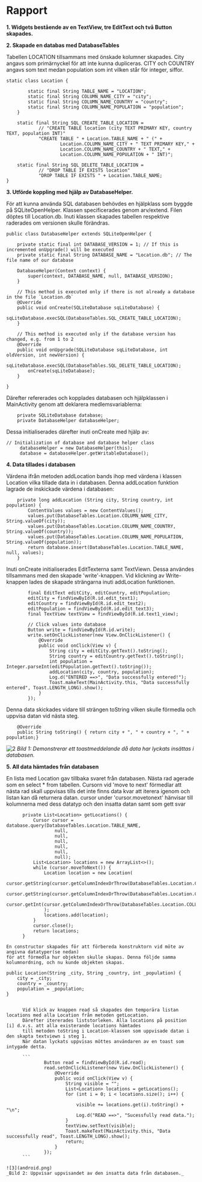 
# Rapport

**1. Widgets bestående av en TextView, tre EditText och två Button skapades.**


**2. Skapade en databas med DatabaseTables**

Tabellen LOCATION tillsammans med önskade kolumner skapades. City angavs som primärnyckel för att inte
kunna dupliceras. CITY och COUNTRY angavs som text medan population som int vilken står för integer, siffor.

```
static class Location {

        static final String TABLE_NAME = "LOCATION";
        static final String COLUMN_NAME_CITY = "city";
        static final String COLUMN_NAME_COUNTRY = "country";
        static final String COLUMN_NAME_POPULATION = "population";
    }

    static final String SQL_CREATE_TABLE_LOCATION =
            // "CREATE TABLE location (city TEXT PRIMARY KEY, country TEXT, population INT)"
            "CREATE TABLE " + Location.TABLE_NAME + " (" +
                    Location.COLUMN_NAME_CITY + " TEXT PRIMARY KEY," +
                    Location.COLUMN_NAME_COUNTRY + " TEXT," +
                    Location.COLUMN_NAME_POPULATION + " INT)";

    static final String SQL_DELETE_TABLE_LOCATION =
            // "DROP TABLE IF EXISTS location"
            "DROP TABLE IF EXISTS " + Location.TABLE_NAME;
}
```


**3. Utförde koppling med hjälp av DatabaseHelper.**

För att kunna använda SQL databasen behövdes en hjälpklass som byggde på SQLiteOpenHelper.
Klassen specificerades genom arv/extend. Filen döptes till Location.db.
Inuti klassen skapades tabellen respektive raderades om versionen skulle förändras.
```
public class DatabaseHelper extends SQLiteOpenHelper {

    private static final int DATABASE_VERSION = 1; // If this is incremented onUpgrade() will be executed
    private static final String DATABASE_NAME = "Location.db"; // The file name of our database

    DatabaseHelper(Context context) {
        super(context, DATABASE_NAME, null, DATABASE_VERSION);
    }

    // This method is executed only if there is not already a database in the file `Location.db`
    @Override
    public void onCreate(SQLiteDatabase sqLiteDatabase) {
        sqLiteDatabase.execSQL(DatabaseTables.SQL_CREATE_TABLE_LOCATION);
    }

    // This method is executed only if the database version has changed, e.g. from 1 to 2
    @Override
    public void onUpgrade(SQLiteDatabase sqLiteDatabase, int oldVersion, int newVersion) {
        sqLiteDatabase.execSQL(DatabaseTables.SQL_DELETE_TABLE_LOCATION);
        onCreate(sqLiteDatabase);
    }

}
```

Därefter refererades och kopplades databasen och hjälpklassen i MainActivity genom att deklarera medlemsvariablerna:
```
    private SQLiteDatabase database;
    private DatabaseHelper databaseHelper;
```
Dessa initialiserades därefter inuti onCreate med hjälp av:
```
// Initialization of database and database helper class
     databaseHelper = new DatabaseHelper(this);
     database = databaseHelper.getWritableDatabase();
```



**4. Data tillades i databasen**

Värdena ifrån metoden addLocation bands ihop med värdena i klassen Location vilka
tillade data in i databasen.
Denna addLocation funktion lagrade de inskickade värdena i databasen:

```
    private long addLocation (String city, String country, int population) {
        ContentValues values = new ContentValues();
        values.put(DatabaseTables.Location.COLUMN_NAME_CITY, String.valueOf(city));
        values.put(DatabaseTables.Location.COLUMN_NAME_COUNTRY, String.valueOf(country));
        values.put(DatabaseTables.Location.COLUMN_NAME_POPULATION, String.valueOf(population));
        return database.insert(DatabaseTables.Location.TABLE_NAME, null, values);
    }
```

Inuti onCreate initialiserades EditTexterna samt TextViewn.  Dessa användes tillsammans med den
skapade 'write'-knappen. Vid klickning av Write-knappen lades de skapade strängarna inuti
addLocation funktionen.

```
        final EditText editCity, editCountry, editPopulation;
        editCity = findViewById(R.id.edit_text1);
        editCountry = findViewById(R.id.edit_text2);
        editPopulation = findViewById(R.id.edit_text3);
        final TextView textView = findViewById(R.id.text1_view);

        // Click values into database
        Button write = findViewById(R.id.write);
        write.setOnClickListener(new View.OnClickListener() {
            @Override
            public void onClick(View v) {
                String city = editCity.getText().toString();
                String country = editCountry.getText().toString();
                int population = Integer.parseInt(editPopulation.getText().toString());
                addLocation(city, country, population);
                Log.d("ENTERED ==>", "Data successfully entered!");
                Toast.makeText(MainActivity.this, "Data successfully entered", Toast.LENGTH_LONG).show();
            }
        });
```

Denna data skickades vidare till strängen toString vilken skulle förmedla och uppvisa datan vid nästa steg.

```
    @Override
    public String toString() { return city + ", " + country + ", " + population;}
```


![2](android.png)
_Bild 1: Demonstrerar ett toastmeddelande då data har lyckats insättas i databasen._



**5. All data hämtades från databasen**

En lista med Location gav tillbaka svaret från databasen. Nästa rad agerade som en select * from tabellen.
Cursorn vid 'move to next' förmedlar att nästa rad skall uppvisas tills det inte finns data kvar att iterera igenom
och listan kan då returnera datan.
cursor under 'cursor.movetonext' hänvisar till kolumnerna med dess datatyp och den insatta datan samt som gett svar

```
      private List<Location> getLocations() {
          Cursor cursor = database.query(DatabaseTables.Location.TABLE_NAME,
                  null,
                  null,
                  null,
                  null,
                  null,
                  null);
          List<Location> locations = new ArrayList<>();
          while (cursor.moveToNext()) {
              Location location = new Location(
                      cursor.getString(cursor.getColumnIndexOrThrow(DatabaseTables.Location.COLUMN_NAME_CITY)),
                      cursor.getString(cursor.getColumnIndexOrThrow(DatabaseTables.Location.COLUMN_NAME_COUNTRY)),
                      cursor.getInt(cursor.getColumnIndexOrThrow(DatabaseTables.Location.COLUMN_NAME_POPULATION))
              );
              locations.add(location);
          }
          cursor.close();
          return locations;
      }

En constructor skapades för att förbereda konstruktorn vid möte av angivna datatyper(se nedan)
för att förmedla hur objekten skulle skapas. Denna följde samma kolumnordning, och nu kunde objekten skapas.

```
    public Location(String _city, String _country, int _population) {
        city = _city;
        country = _country;
        population = _population;
    }
```

      Vid klick av knappen read så skapades den temporära listan locations med alla Location från metoden getLocation.
      Därefter itererades liststorleken. Alla locations på position [i] d.v.s. att alla existerande locations hämtades
      till metoden toString i Location-klassen som uppvisade datan i den skapta textviewn i steg 1.
      När datan lyckats uppvisas möttes användaren av en toast som intygade detta.

      ```
              Button read = findViewById(R.id.read);
              read.setOnClickListener(new View.OnClickListener() {
                  @Override
                  public void onClick(View v) {
                      String visible = "";
                      List<Location> locations = getLocations();
                      for (int i = 0; i < locations.size(); i++) {

                          visible += locations.get(i).toString() + "\n";
                          Log.d("READ ==>", "Sucessfully read data.");
                      }
                      textView.setText(visible);
                      Toast.makeText(MainActivity.this, "Data successfully read", Toast.LENGTH_LONG).show();
                      return;
                  }
              });
      ```

![3](android.png)
_Bild 2: Uppvisar uppvisandet av den insatta data från databasen._
